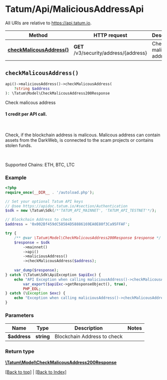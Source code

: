 # Tatum/Api/MaliciousAddressApi

All URIs are relative to https://api.tatum.io.

Method | HTTP request | Description
------------- | ------------- | -------------
[**checkMalicousAddress()**](#checkmalicousaddress) | **GET** /v3/security/address/{address} | Check malicous address


## `checkMalicousAddress()`

```php
api()->maliciousAddress()->checkMalicousAddress(
    ?string $address
): \Tatum\Model\CheckMalicousAddress200Response
```

Check malicous address

<h4>1 credit per API call.</h4><br/> <p>Check, if the blockchain address is malicous. Malicous address can contain assets from the DarkWeb, is connected to the scam projects or contains stolen funds.</p><br/> <p>Supported Chains: ETH, BTC, LTC</p>

### Example

```php
<?php
require_once(__DIR__ . '/autoload.php');

// Set your optional Tatum API keys
// @see https://apidoc.tatum.io/#section/Authentication
$sdk = new \Tatum\Sdk(/*'TATUM_API_MAINNET', 'TATUM_API_TESTNET'*/);

// Blockchain Address to check
$address = '0x002Bf459dC58584D58886169EA0E80f3Ca95FFAF';

try {
    /** @var \Tatum\Model\CheckMalicousAddress200Response $response */
    $response = $sdk
        ->mainnet()
        ->api()
        ->maliciousAddress()
        ->checkMalicousAddress($address);
    
    var_dump($response);
} catch (\Tatum\Sdk\ApiException $apiExc) {
    echo "API Exception when calling maliciousAddress()->checkMalicousAddress(): ",
        var_export($apiExc->getResponseObject(), true),
        PHP_EOL;
} catch (\Exception $exc) {
    echo "Exception when calling maliciousAddress()->checkMalicousAddress(): " . $exc->getMessage() . PHP_EOL;
}
```

### Parameters

Name | Type | Description  | Notes
------------- | ------------- | ------------- | -------------
 **$address** | **string**| Blockchain Address to check |

### Return type

[**\Tatum\Model\CheckMalicousAddress200Response**](../Model/CheckMalicousAddress200Response.md)

[[Back to top]](#) | [[Back to Index]](../index.md)
